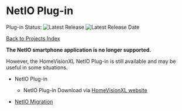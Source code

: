 # NetIO Plug-in

Plug-in Status: ![Latest Release](https://img.shields.io/badge/Release-3.2-blue?style=plastic)
![Latest Release Date](https://img.shields.io/badge/Latest%20Release%20Date-30%20Apr%202016-green?style=plastic)

[Back to Projects Index](/index)

<b>The NetIO smartphone application is no longer supported.</b>

However, the HomeVisionXL NetIO Plug-in is still available and may be useful in some situations.


* NetIO Plug-in
  * NetIO Plug-in Download via [HomeVisionXL website](http://hv.tclcode.com/download.html)


* [NetIO Migration](/NetIO/NetIO_Migration)


